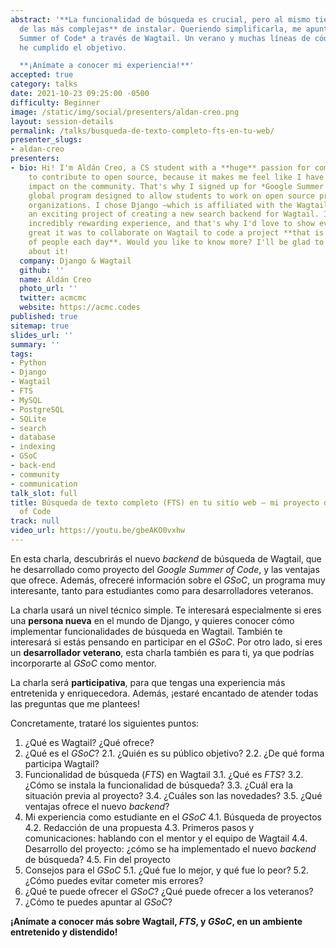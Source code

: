 ```yaml
---
abstract: '**La funcionalidad de búsqueda es crucial, pero al mismo tiempo es una
  de las más complejas** de instalar. Queriendo simplificarla, me apunté al *Google
  Summer of Code* a través de Wagtail. Un verano y muchas líneas de código más tarde,
  he cumplido el objetivo.

  **¡Anímate a conocer mi experiencia!**'
accepted: true
category: talks
date: 2021-10-23 09:25:00 -0500
difficulty: Beginner
image: /static/img/social/presenters/aldan-creo.png
layout: session-details
permalink: /talks/busqueda-de-texto-completo-fts-en-tu-web/
presenter_slugs:
- aldan-creo
presenters:
- bio: Hi! I'm Aldán Creo, a CS student with a **huge** passion for computers! I love
    to contribute to open source, because it makes me feel like I have a meaningful
    impact on the community. That's why I signed up for *Google Summer of Code*, a
    global program designed to allow students to work on open source projects in established
    organizations. I chose Django –which is affiliated with the Wagtail CMS– to develop
    an exciting project of creating a new search backend for Wagtail. It's been an
    incredibly rewarding experience, and that's why I'd love to show everyone how
    great it was to collaborate on Wagtail to code a project **that is used by millions
    of people each day**. Would you like to know more? I'll be glad to tell you all
    about it!
  company: Django & Wagtail
  github: ''
  name: Aldán Creo
  photo_url: ''
  twitter: acmcmc
  website: https://acmc.codes
published: true
sitemap: true
slides_url: ''
summary: ''
tags:
- Python
- Django
- Wagtail
- FTS
- MySQL
- PostgreSQL
- SQLite
- search
- database
- indexing
- GSoC
- back-end
- community
- communication
talk_slot: full
title: Búsqueda de texto completo (FTS) en tu sitio web – mi proyecto de Google Summer
  of Code
track: null
video_url: https://youtu.be/gbeAKO0vxhw
---
```


En esta charla, descubrirás el nuevo *backend* de búsqueda de Wagtail, que he desarrollado como proyecto del *Google Summer of Code*, y las ventajas que ofrece. Además, ofreceré información sobre el *GSoC*, un programa muy interesante, tanto para estudiantes como para desarrolladores veteranos.

La charla usará un nivel técnico simple. Te interesará especialmente si eres una **persona nueva** en el mundo de Django, y quieres conocer cómo implementar funcionalidades de búsqueda en Wagtail. También te interesará si estás pensando en participar en el *GSoC*. Por otro lado, si eres un **desarrollador veterano**, esta charla también es para ti, ya que podrías incorporarte al *GSoC* como mentor.

La charla será **participativa**, para que tengas una experiencia más entretenida y enriquecedora. Además, ¡estaré encantado de atender todas las preguntas que me plantees!

Concretamente, trataré los siguientes puntos:

1. ¿Qué es Wagtail? ¿Qué ofrece?
2. ¿Qué es el *GSoC*?
    2.1. ¿Quién es su público objetivo?
    2.2. ¿De qué forma participa Wagtail?
3. Funcionalidad de búsqueda (*FTS*) en Wagtail
    3.1. ¿Qué es *FTS*?
    3.2. ¿Cómo se instala la funcionalidad de búsqueda?
    3.3. ¿Cuál era la situación previa al proyecto?
    3.4. ¿Cuáles son las novedades?
    3.5. ¿Qué ventajas ofrece el nuevo *backend*?
4. Mi experiencia como estudiante en el *GSoC*
    4.1. Búsqueda de proyectos
    4.2. Redacción de una propuesta
    4.3. Primeros pasos y comunicaciones: hablando con el mentor y el equipo de Wagtail
    4.4. Desarrollo del proyecto: ¿cómo se ha implementado el nuevo *backend* de búsqueda?
    4.5. Fin del proyecto
5. Consejos para el *GSoC*
    5.1. ¿Qué fue lo mejor, y qué fue lo peor?
    5.2. ¿Cómo puedes evitar cometer mis errores?
6. ¿Qué te puede ofrecer el *GSoC*? ¿Qué puede ofrecer a los veteranos?
7. ¿Cómo te puedes apuntar al *GSoC*?

**¡Anímate a conocer más sobre Wagtail, *FTS*, y *GSoC*, en un ambiente entretenido y distendido!**
